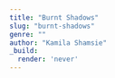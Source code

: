 ```yaml
---
title: "Burnt Shadows"
slug: "burnt-shadows"
genre: ""
author: "Kamila Shamsie"
_build:
  render: 'never'
---
```


